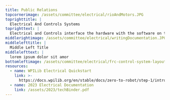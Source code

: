 ```yaml
---
title: Public Relations
topcornerimage: /assets/committee/electrical/rioAndMotors.JPG
toprighttitle: |
  Electrical And Controls Systems
toprighttext: |
  Electrical and Controls interface the hardware with the software on the robot
middlerightimage: /assets/committee/electrical/writingDocumentation.JPG
middlelefttitle: |
  Middle Left Title
middlelefttext: |
  lorem ipsum dolor sit amor
bottomleftimage: /assets/committee/electrical/frc-control-system-layout-rev.svg
resources:
  - name: WPILib Electrical Quickstart
    link: >-
      https://docs.wpilib.org/en/stable/docs/zero-to-robot/step-1/intro-to-frc-robot-wiring.html
  - name: 2023 Electrical Documentation
    link: /assets/2023/techBinder.pdf
---
```


